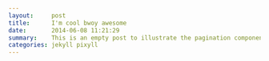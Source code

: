 ```yaml
---
layout:     post
title:      I'm cool bwoy awesome
date:       2014-06-08 11:21:29
summary:    This is an empty post to illustrate the pagination component with Pixyll.
categories: jekyll pixyll
---
```


